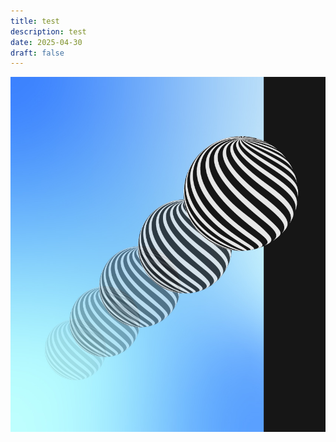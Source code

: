 ```yaml
---
title: test
description: test
date: 2025-04-30
draft: false
---
```

![](/public/img/GO%20-%20SplashScreens-10.jpg)